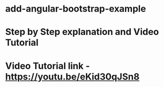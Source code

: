 # add-angular-bootstrap-example
# Step by Step explanation and Video Tutorial
# Video Tutorial link - https://youtu.be/eKid30qJSn8
